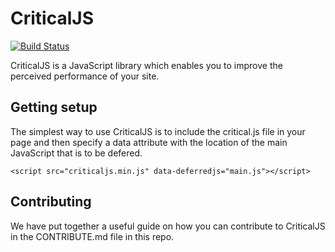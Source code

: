 # CriticalJS 
[![Build Status](https://travis-ci.org/jonathan-fielding/criticaljs.svg)](https://travis-ci.org/jonathan-fielding/criticaljs)

CriticalJS is a JavaScript library which enables you to improve the perceived performance of your site.

## Getting setup

The simplest way to use CriticalJS is to include the critical.js file in your page and then specify a data attribute with the location of the main JavaScript that is to be defered.

```
<script src="criticaljs.min.js" data-deferredjs="main.js"></script>
```

## Contributing

We have put together a useful guide on how you can contribute to CriticalJS in the CONTRIBUTE.md file in this repo.